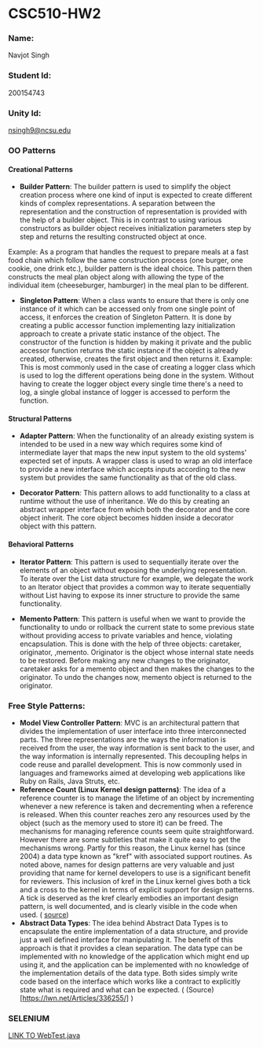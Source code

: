 # CSC510-HW2

### Name: 
Navjot Singh
### Student Id: 
200154743
### Unity Id: 
nsingh9@ncsu.edu

### OO Patterns
#### Creational Patterns
* **Builder Pattern**: The builder pattern is used to simplify the object creation process where one kind of input is expected to create different kinds of complex representations. A separation between the representation and the construction of representation is provided with the help of a builder object. This is in contrast to using various constructors as builder object receives initialization parameters step by step and returns the resulting constructed object at once.

Example: As a program that handles the request to prepare meals at a fast food chain which follow the same construction process (one burger, one cookie, one drink etc.), builder pattern is the ideal choice. This pattern then constructs the meal plan object along with allowing the type of the individual item (cheeseburger, hamburger) in the meal plan to be different.

* **Singleton Pattern**: When a class wants to ensure that there is only one instance of it which can be accessed only from one single point of access, it enforces the creation of Singleton Pattern. It is done by creating a public accessor function implementing lazy initialization approach to create a private static instance of the object. The constructor of the function is hidden by making it private and the public accessor function returns the static instance if the object is already created, otherwise, creates the first object and then returns it.
   Example: This is most commonly used in the case of creating a logger class which is used to log the different operations being done in the system. Without having to create the logger object every single time there's a need to log, a single global instance of logger is accessed to perform the function.

#### Structural Patterns
* **Adapter Pattern**: When the functionality of an already existing system is intended to be used in a new way which requires some kind of intermediate layer that maps the new input system to the old systems' expected set of inputs. A wrapper class is used to wrap an old interface to provide a new interface which accepts inputs according to the new system but provides the same functionality as that of the old class.

* **Decorator Pattern**: This pattern allows to add functionality to a class at runtime without the use of inheritance. We do this by creating an abstract wrapper interface from which both the decorator and the core object inherit. The core object becomes hidden inside a decorator object with this pattern. 

#### Behavioral Patterns
* **Iterator Pattern**: This pattern is used to sequentially iterate over the elements of an object without exposing the underlying representation. To iterate over the List data structure for example, we delegate the work to an Iterator object that provides a common way to iterate sequentially without List having to expose its inner structure to provide the same functionality.

* **Memento Pattern**: This pattern is useful when we want to provide the functionality to undo or rollback the current state to some previous state without providing access to private variables and hence, violating encapsulation. This is done with the help of three objects: caretaker, originator, ,memento. Originator is the object whose internal state needs to be restored. Before making any new changes to the originator, caretaker asks for a memento object and then makes the changes to the originator. To undo the changes now, memento object is returned to the originator. 

### Free Style Patterns:
 * **Model View Controller Pattern**: MVC is an architectural pattern that divides the implementation of user interface into three interconnected parts. The three representations are the ways the information is received from the user, the way information is sent back to the user, and the way information is internally represented. This decoupling helps in code reuse and parallel development. This is now commonly used in languages and frameworks aimed at developing web applications like Ruby on Rails, Java Struts, etc.
 * **Reference Count (Linux Kernel design patterns)**: The idea of a reference counter is to manage the lifetime of an object by incrementing whenever a new reference is taken and decrementing when a reference is released. When this counter reaches zero any resources used by the object (such as the memory used to store it) can be freed. The mechanisms for managing reference counts seem quite straightforward. However there are some subtleties that make it quite easy to get the mechanisms wrong. Partly for this reason, the Linux kernel has (since 2004) a data type known as "kref" with associated support routines. As noted above, names for design patterns are very valuable and just providing that name for kernel developers to use is a significant benefit for reviewers. This inclusion of kref in the Linux kernel gives both a tick and a cross to the kernel in terms of explicit support for design patterns. A tick is deserved as the kref clearly embodies an important design pattern, is well documented, and is clearly visible in the code when used. ( [source](https://lwn.net/Articles/336224/))
 * **Abstract Data Types**: The idea behind Abstract Data Types is to encapsulate the entire implementation of a data structure, and provide just a well defined interface for manipulating it. The benefit of this approach is that it provides a clean separation. The data type can be implemented with no knowledge of the application which might end up using it, and the application can be implemented with no knowledge of the implementation details of the data type. Both sides simply write code based on the interface which works like a contract to explicitly state what is required and what can be expected. ( (Source)[https://lwn.net/Articles/336255/] )


### SELENIUM
[LINK TO WebTest.java](https://github.ncsu.edu/nsingh9/CSC510-HW2/blob/master/Selenium/src/test/java/selenium/tests/WebTest.java)
